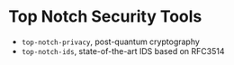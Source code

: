 # Top Notch Security Tools

* `top-notch-privacy`, post-quantum cryptography
* `top-notch-ids`, state-of-the-art IDS based on RFC3514

